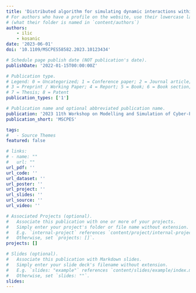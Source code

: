 ```yaml
---
title: 'Distributed algorithm for simulating dynamic interactions within a general cyber-physical system'
# For authors who have a profile on the website, use their lowercase last name
# (what their folder is named in `content/authors`)
authors:
    - ilic
    - kosanic
date: '2023-06-01'
doi: '10.1109/MSCPES58582.2023.10123434'

# Schedule page publish date (NOT publication's date).
publishDate: '2022-01-15T00:00:00Z'

# Publication type.
# Legend: 0 = Uncategorized; 1 = Conference paper; 2 = Journal article;
# 3 = Preprint / Working Paper; 4 = Report; 5 = Book; 6 = Book section;
# 7 = Thesis; 8 = Patent
publication_types: ['1']

# Publication name and optional abbreviated publication name.
publication: '2023 11th Workshop on Modelling and Simulation of Cyber-Physical Energy Systems (MSCPES)'
publication_short: 'MSCPES'

tags:
#   - Source Themes
featured: false

# links:
# - name: ""
#   url: ""
url_pdf: ''
url_code: ''
url_dataset: ''
url_poster: ''
url_project: ''
url_slides: ''
url_source: ''
url_video: ''

# Associated Projects (optional).
#   Associate this publication with one or more of your projects.
#   Simply enter your project's folder or file name without extension.
#   E.g. `internal-project` references `content/project/internal-project/index.md`.
#   Otherwise, set `projects: []`.
projects: []

# Slides (optional).
#   Associate this publication with Markdown slides.
#   Simply enter your slide deck's filename without extension.
#   E.g. `slides: "example"` references `content/slides/example/index.md`.
#   Otherwise, set `slides: ""`.
slides:
---
```

